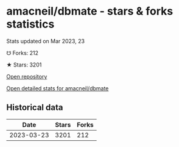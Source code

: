 # amacneil/dbmate - stars & forks statistics

Stats updated on Mar 2023, 23

☋ Forks: 212

★ Stars: 3201

[Open repository](https://github.com/amacneil/dbmate)

[Open detailed stats for amacneil/dbmate](https://reviewgithub.com/rep/amacneil/dbmate)

## Historical data
| Date | Stars | Forks |
|------|-------|-------|
| 2023-03-23 | 3201 | 212 | 


